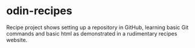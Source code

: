 # odin-recipes
Recipe project shows setting up a repository in GitHub, learning basic Git commands and basic html as demonstrated in a rudimentary recipes website.
